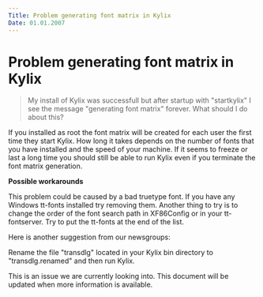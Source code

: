 ```yaml
---
Title: Problem generating font matrix in Kylix
Date: 01.01.2007
---
```



Problem generating font matrix in Kylix
=======================================

> My install of Kylix was successfull but after startup with
> "startkylix" I see the message "generating font matrix" forever.
> What should I do about this?

If you installed as root the font matrix will be created for each user
the first time they start Kylix. How long it takes depends on the number
of fonts that you have installed and the speed of your machine. If it
seems to freeze or last a long time you should still be able to run
Kylix even if you terminate the font matrix generation.

**Possible workarounds**

This problem could be caused by a bad truetype font. If you have any
Windows tt-fonts installed try removing them. Another thing to try is to
change the order of the font search path in XF86Config or in your
tt-fontserver. Try to put the tt-fonts at the end of the list.

Here is another suggestion from our newsgroups:

Rename the file "transdlg" located in your Kylix bin directory to
"transdlg.renamed" and then run Kylix.

This is an issue we are currently looking into. This document will be
updated when more information is available.

